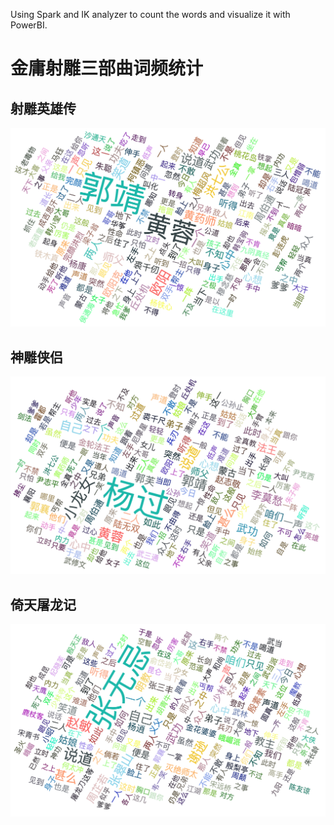 Using Spark and IK analyzer to count the words and visualize it with PowerBI.

# 金庸射雕三部曲词频统计

## 射雕英雄传
![shediao](result/shediao.png)

## 神雕侠侣
![shendiao](result/shendiao.png)

## 倚天屠龙记
![yitian](result/yitian.png)
